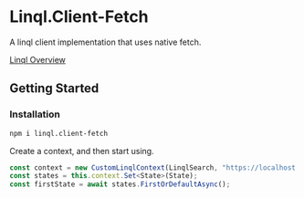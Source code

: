 # Linql.Client-Fetch

A linql client implementation that uses native fetch. 

[Linql Overview]("../../../../README.md)

## Getting Started 

### Installation

```bash
npm i linql.client-fetch
```

Create a context, and then start using.

```typescript
const context = new CustomLinqlContext(LinqlSearch, "https://localhost:7113", { this: this });
const states = this.context.Set<State>(State);
const firstState = await states.FirstOrDefaultAsync();
```
